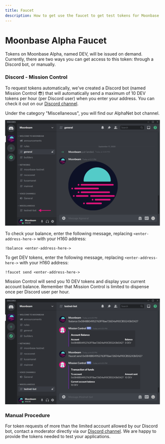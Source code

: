```yaml
---
title: Faucet
description: How to get use the faucet to get test tokens for Moonbase
---
```


# Moonbase Alpha Faucet

Tokens on Moonbase Alpha, named DEV, will be issued on demand. Currently, there are two ways you can get access to this token: through a Discord bot, or manually.

### Discord - Mission Control

To request tokens automatically, we've created a Discord bot (named Mission Control :sunglasses:) that will automatically send a maximum of 10 DEV tokens per hour (per Discord user) when you enter your address. You can check it out on our [Discord channel](https://discord.gg/PfpUATX).
 
Under the category "Miscellaneous", you will find our AlphaNet bot channel. 

![Discord1](/images/testnet/testnet-discord1.png)

To check your balance, enter the following message, replacing `<enter-address-here->` with your H160 address:

```
!balance <enter-address-here->
```

To get DEV tokens, enter the following message, replacing `<enter-address-here->` with your H160 address:
 
```
!faucet send <enter-address-here->
```

Mission Control will send you 10 DEV tokens and display your current account balance. Remember that Mission Control is limited to dispense once per Discord user per hour.

![Discord2](/images/testnet/testnet-discord2.png)


### Manual Procedure

For token requests of more than the limited account allowed by our Discord bot, contact a moderator directly via our [Discord channel](https://discord.gg/PfpUATX). We are happy to provide the tokens needed to test your applications.




